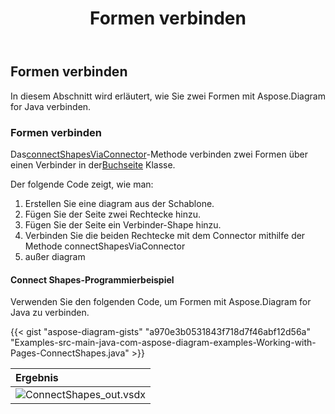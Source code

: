 ﻿---
title: Formen verbinden
type: docs
weight: 90
url: /de/java/connect-shapes/
description: In diesem Abschnitt wird erklärt, wie Sie zwei Formen mit Aspose.Diagram for Java verbinden.
---
## **Formen verbinden**
In diesem Abschnitt wird erläutert, wie Sie zwei Formen mit Aspose.Diagram for Java verbinden.
### **Formen verbinden**
 Das[connectShapesViaConnector](https://reference.aspose.com/diagram/java/com.aspose.diagram/page#connectShapesViaConnector(long,%20int,%20long,%20int,%20long) )-Methode verbinden zwei Formen über einen Verbinder in der[Buchseite](https://reference.aspose.com/diagram/java/com.aspose.diagram/Page) Klasse.

Der folgende Code zeigt, wie man:

1. Erstellen Sie eine diagram aus der Schablone.
1. Fügen Sie der Seite zwei Rechtecke hinzu.
1. Fügen Sie der Seite ein Verbinder-Shape hinzu.
1. Verbinden Sie die beiden Rechtecke mit dem Connector mithilfe der Methode connectShapesViaConnector
1. außer diagram
#### **Connect Shapes-Programmierbeispiel**
Verwenden Sie den folgenden Code, um Formen mit Aspose.Diagram for Java zu verbinden.

{{< gist "aspose-diagram-gists" "a970e3b0531843f718d7f46abf12d56a" "Examples-src-main-java-com-aspose-diagram-examples-Working-with-Pages-ConnectShapes.java" >}}

|**Ergebnis**|
|:- |
|![ConnectShapes_out.vsdx](ConnectShapes.png)|
